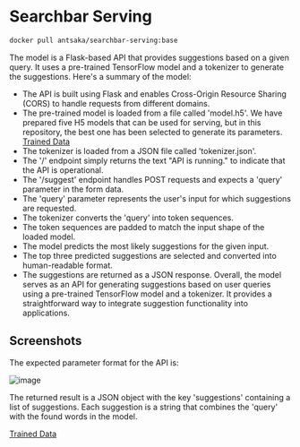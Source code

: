 # Searchbar Serving
```bash
docker pull antsaka/searchbar-serving:base
```
The model is a Flask-based API that provides suggestions based on a given query. It uses a pre-trained TensorFlow model and a tokenizer to generate the suggestions. Here's a summary of the model:

* The API is built using Flask and enables Cross-Origin Resource Sharing (CORS) to handle requests from different domains.
* The pre-trained model is loaded from a file called 'model.h5'. We have prepared five H5 models that can be used for serving, but in this repository, the best one has been selected to generate its parameters. [Trained Data](https://drive.google.com/drive/folders/1C6hTM9CHSrO-dM_goDOuH17QWHy__a-J?usp=drive_link)
* The tokenizer is loaded from a JSON file called 'tokenizer.json'.
* The '/' endpoint simply returns the text "API is running." to indicate that the API is operational.
* The '/suggest' endpoint handles POST requests and expects a 'query' parameter in the form data.
* The 'query' parameter represents the user's input for which suggestions are requested.
* The tokenizer converts the 'query' into token sequences.
* The token sequences are padded to match the input shape of the loaded model.
* The model predicts the most likely suggestions for the given input.
* The top three predicted suggestions are selected and converted into human-readable format.
* The suggestions are returned as a JSON response.
Overall, the model serves as an API for generating suggestions based on user queries using a pre-trained TensorFlow model and a tokenizer. It provides a straightforward way to integrate suggestion functionality into applications.

## Screenshots
The expected parameter format for the API is:

![image](https://github.com/C23-DF02-DiskusAI-Dicoding-Indonesia/API-Serving/assets/76771393/92b348f8-3051-4d1f-8504-a9cb1666d533)

The returned result is a JSON object with the key 'suggestions' containing a list of suggestions. Each suggestion is a string that combines the 'query' with the found words in the model.

[Trained Data](https://drive.google.com/drive/folders/1C6hTM9CHSrO-dM_goDOuH17QWHy__a-J?usp=drive_link)
